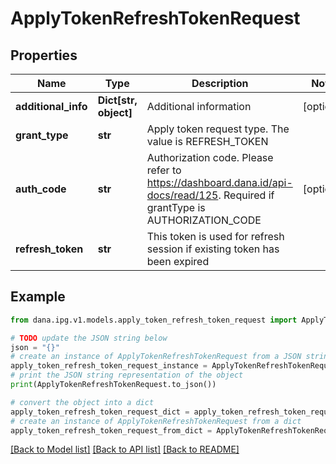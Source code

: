 # ApplyTokenRefreshTokenRequest


## Properties

Name | Type | Description | Notes
------------ | ------------- | ------------- | -------------
**additional_info** | **Dict[str, object]** | Additional information | [optional] 
**grant_type** | **str** | Apply token request type. The value is REFRESH_TOKEN | 
**auth_code** | **str** | Authorization code. Please refer to https://dashboard.dana.id/api-docs/read/125. Required if grantType is AUTHORIZATION_CODE | [optional] 
**refresh_token** | **str** | This token is used for refresh session if existing token has been expired | 

## Example

```python
from dana.ipg.v1.models.apply_token_refresh_token_request import ApplyTokenRefreshTokenRequest

# TODO update the JSON string below
json = "{}"
# create an instance of ApplyTokenRefreshTokenRequest from a JSON string
apply_token_refresh_token_request_instance = ApplyTokenRefreshTokenRequest.from_json(json)
# print the JSON string representation of the object
print(ApplyTokenRefreshTokenRequest.to_json())

# convert the object into a dict
apply_token_refresh_token_request_dict = apply_token_refresh_token_request_instance.to_dict()
# create an instance of ApplyTokenRefreshTokenRequest from a dict
apply_token_refresh_token_request_from_dict = ApplyTokenRefreshTokenRequest.from_dict(apply_token_refresh_token_request_dict)
```
[[Back to Model list]](../README.md#documentation-for-models) [[Back to API list]](../README.md#documentation-for-api-endpoints) [[Back to README]](../README.md)


